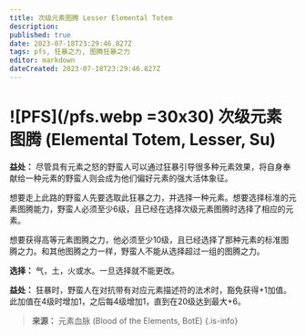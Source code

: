 ```yaml
---
title: 次级元素图腾 Lesser Elemental Totem
description: 
published: true
date: 2023-07-18T23:29:46.827Z
tags: pfs, 狂暴之力, 图腾狂暴之力
editor: markdown
dateCreated: 2023-07-18T23:29:46.827Z
---
```


# ![PFS](/pfs.webp =30x30) 次级元素图腾 (Elemental Totem, Lesser, Su)
**益处：** 尽管具有元素之怒的野蛮人可以通过狂暴引导很多种元素效果，将自身奉献给一种元素的野蛮人则会成为他们偏好元素的强大活体象征。

想要走上此路的野蛮人先要选取此狂暴之力，并选择一种元素。想要选择标准的元素图腾能力，野蛮人必须至少6级，且已经在选择次级元素图腾时选择了相应的元素。

想要获得高等元素图腾之力，他必须至少10级，且已经选择了那种元素的标准图腾之力。和其他图腾之力一样，野蛮人不能从选择超过一组的图腾之力。

**选择：** 气，土，火或水。一旦选择就不能更改。

**益处：** 狂暴时，野蛮人在对抗带有对应元素描述符的法术时，豁免获得+1加值。此加值在4级时增加1，之后每4级增加1，直到在20级达到最大+6。

> **来源：** 元素血脉 (Blood of the Elements, BotE)
{.is-info}
